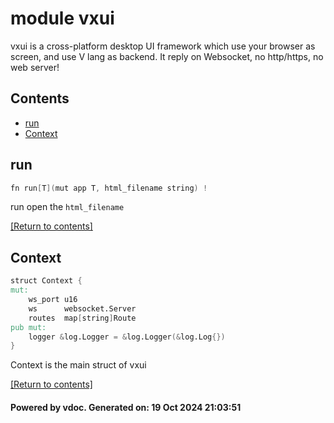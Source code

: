 # module vxui
vxui is a cross-platform desktop UI framework which use your browser as screen, and use V lang as backend. It reply on Websocket, no http/https, no web server!


## Contents
- [run](#run)
- [Context](#Context)

## run
```v
fn run[T](mut app T, html_filename string) !
```
run open the `html_filename`

[[Return to contents]](#Contents)

## Context
```v
struct Context {
mut:
	ws_port u16
	ws      websocket.Server
	routes  map[string]Route
pub mut:
	logger &log.Logger = &log.Logger(&log.Log{})
}
```
Context is the main struct of vxui

[[Return to contents]](#Contents)

#### Powered by vdoc. Generated on: 19 Oct 2024 21:03:51
